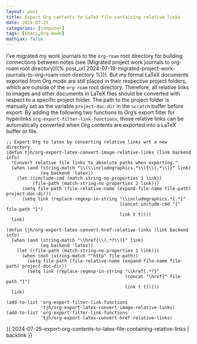```yaml
---
layout: post
title: Export Org contents to LaTeX file containing relative links
date: 2024-07-25
categories: [computer]
tags: [Emacs,Org-mode]
mathjax: false
---
```


I&rsquo;ve migrated my work journals to the `org-roam` root directory for building connections between notes (see [Migrated project work journals to org-roam root directory]({% post_url 2024-07-19-migrated-project-work-journals-to-org-roam-root-directory %})). But my formal LaTeX documents exported from Org mode are still placed in their respective project folders, which are outside of the `org-roam` root directory. Therefore, all relative links to images and other documents in LaTeX files should be converted with respect to a specific project folder. The path to the project folder is manually set as the variable `project-doc-dir` in the `scratch` buffer before export. By adding the following two functions to Org&rsquo;s export filter for hyperlinks `org-export-filter-link-functions`, those relative links can be automatically converted when Org contents are exported into a LaTeX buffer or file.

```elisp
;; Export Org to latex by converting relative links wrt a new directory.
(defun tjh/org-export-latex-convert-image-relative-links (link backend info)
  "Convert relative file links to absolute paths when exporting."
  (when (and (string-match "\\(\\includegraphics.*\\){\\(.*\\)}" link)
             (eq backend 'latex))
    (let ((include-cmd (match-string-no-properties 1 link))
          (file-path (match-string-no-properties 2 link)))
      (setq file-path (file-relative-name (expand-file-name file-path) project-doc-dir))
      (setq link (replace-regexp-in-string "\\includegraphics.*{.*}"
                                           (concat include-cmd "{" file-path "}")
                                           link t t))))
  link)

(defun tjh/org-export-latex-convert-href-relative-links (link backend info)
  (when (and (string-match "\\href{\\(.*?\\)}" link)
             (eq backend 'latex))
    (let ((file-path (match-string-no-properties 1 link)))
      (when (not (string-match "^http" file-path))
        (setq file-path (file-relative-name (expand-file-name file-path) project-doc-dir))
        (setq link (replace-regexp-in-string "\\href{.*?}"
                                             (concat "\href{" file-path "}")
                                             link t t)))))
  link)

(add-to-list 'org-export-filter-link-functions
             'tjh/org-export-latex-convert-image-relative-links)
(add-to-list 'org-export-filter-link-functions
             'tjh/org-export-latex-convert-href-relative-links)
```

{{ 2024-07-25-export-org-contents-to-latex-file-containing-relative-links | backlink }}
